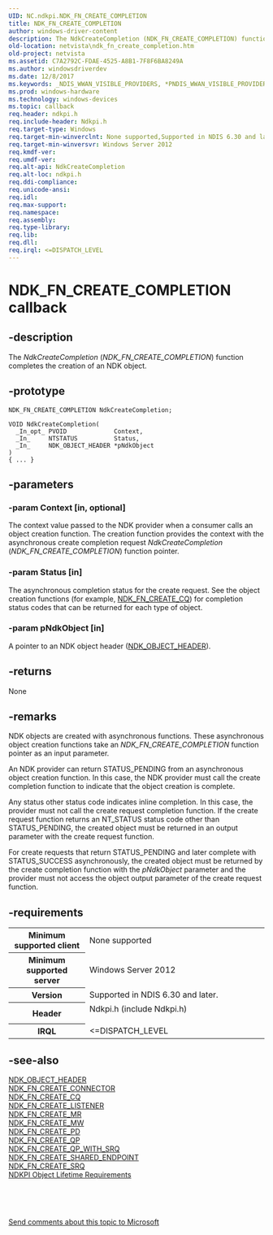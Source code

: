 ```yaml
---
UID: NC.ndkpi.NDK_FN_CREATE_COMPLETION
title: NDK_FN_CREATE_COMPLETION
author: windows-driver-content
description: The NdkCreateCompletion (NDK_FN_CREATE_COMPLETION) function completes the creation of an NDK object.
old-location: netvista\ndk_fn_create_completion.htm
old-project: netvista
ms.assetid: C7A2792C-FDAE-4525-A8B1-7F8F6BA8249A
ms.author: windowsdriverdev
ms.date: 12/8/2017
ms.keywords: _NDIS_WWAN_VISIBLE_PROVIDERS, *PNDIS_WWAN_VISIBLE_PROVIDERS, NDIS_WWAN_VISIBLE_PROVIDERS
ms.prod: windows-hardware
ms.technology: windows-devices
ms.topic: callback
req.header: ndkpi.h
req.include-header: Ndkpi.h
req.target-type: Windows
req.target-min-winverclnt: None supported,Supported in NDIS 6.30 and later.
req.target-min-winversvr: Windows Server 2012
req.kmdf-ver: 
req.umdf-ver: 
req.alt-api: NdkCreateCompletion
req.alt-loc: ndkpi.h
req.ddi-compliance: 
req.unicode-ansi: 
req.idl: 
req.max-support: 
req.namespace: 
req.assembly: 
req.type-library: 
req.lib: 
req.dll: 
req.irql: <=DISPATCH_LEVEL
---
```


# NDK_FN_CREATE_COMPLETION callback



## -description
The <i>NdkCreateCompletion</i> (<i>NDK_FN_CREATE_COMPLETION</i>) function completes the creation of an NDK object.



## -prototype

````
NDK_FN_CREATE_COMPLETION NdkCreateCompletion;

VOID NdkCreateCompletion(
  _In_opt_ PVOID             Context,
  _In_     NTSTATUS          Status,
  _In_     NDK_OBJECT_HEADER *pNdkObject
)
{ ... }
````


## -parameters

### -param Context [in, optional]

The context value passed to the NDK provider when a consumer calls an object creation function. The creation function  provides the context with the asynchronous create completion request <i>NdkCreateCompletion</i> (<i>NDK_FN_CREATE_COMPLETION</i>) function pointer.


### -param Status [in]

The asynchronous completion status for the create request. See the object creation functions (for example, <a href="..\ndkpi\nc-ndkpi-ndk_fn_create_cq.md">NDK_FN_CREATE_CQ</a>) for completion status codes that can be returned for each type of object.


### -param pNdkObject [in]

A pointer to an NDK object header (<a href="netvista.ndk_object_header">NDK_OBJECT_HEADER</a>).


## -returns
None


## -remarks
NDK objects are created with asynchronous functions. These asynchronous object creation functions take an <i>NDK_FN_CREATE_COMPLETION</i> function pointer as an input parameter. 

An NDK provider can return STATUS_PENDING from an asynchronous object creation function. In this case, the  NDK provider must call the create completion function to indicate that the object creation is complete. 

Any status other status code indicates inline completion. In this case, the provider must not call the create request completion function. If the create request function returns an NT_STATUS status code other than STATUS_PENDING, the created object must be returned in an output parameter with the create request function. 

For create requests that return STATUS_PENDING and later complete with STATUS_SUCCESS asynchronously, the created object must be returned by the create completion function with the <i>pNdkObject</i> parameter and the provider must not access the object output parameter of the create request function.


## -requirements
<table>
<tr>
<th width="30%">
Minimum supported client

</th>
<td width="70%">
None supported

</td>
</tr>
<tr>
<th width="30%">
Minimum supported server

</th>
<td width="70%">
Windows Server 2012

</td>
</tr>
<tr>
<th width="30%">
Version

</th>
<td width="70%">
Supported in NDIS 6.30 and later.

</td>
</tr>
<tr>
<th width="30%">
Header

</th>
<td width="70%">
<dl>
<dt>Ndkpi.h (include Ndkpi.h)</dt>
</dl>
</td>
</tr>
<tr>
<th width="30%">
IRQL

</th>
<td width="70%">
&lt;=DISPATCH_LEVEL

</td>
</tr>
</table>

## -see-also
<dl>
<dt>
<a href="netvista.ndk_object_header">NDK_OBJECT_HEADER</a>
</dt>
<dt>
<a href="..\ndkpi\nc-ndkpi-ndk_fn_create_connector.md">NDK_FN_CREATE_CONNECTOR</a>
</dt>
<dt>
<a href="..\ndkpi\nc-ndkpi-ndk_fn_create_cq.md">NDK_FN_CREATE_CQ</a>
</dt>
<dt>
<a href="..\ndkpi\nc-ndkpi-ndk_fn_create_listener.md">NDK_FN_CREATE_LISTENER</a>
</dt>
<dt>
<a href="..\ndkpi\nc-ndkpi-ndk_fn_create_mr.md">NDK_FN_CREATE_MR</a>
</dt>
<dt>
<a href="..\ndkpi\nc-ndkpi-ndk_fn_create_mw.md">NDK_FN_CREATE_MW</a>
</dt>
<dt>
<a href="..\ndkpi\nc-ndkpi-ndk_fn_create_pd.md">NDK_FN_CREATE_PD</a>
</dt>
<dt>
<a href="..\ndkpi\nc-ndkpi-ndk_fn_create_qp.md">NDK_FN_CREATE_QP</a>
</dt>
<dt>
<a href="..\ndkpi\nc-ndkpi-ndk_fn_create_qp_with_srq.md">NDK_FN_CREATE_QP_WITH_SRQ</a>
</dt>
<dt>
<a href="..\ndkpi\nc-ndkpi-ndk_fn_create_shared_endpoint.md">NDK_FN_CREATE_SHARED_ENDPOINT</a>
</dt>
<dt>
<a href="..\ndkpi\nc-ndkpi-ndk_fn_create_srq.md">NDK_FN_CREATE_SRQ</a>
</dt>
<dt>
<a href="netvista.ndkpi_object_lifetime_requirements">NDKPI Object Lifetime Requirements</a>
</dt>
</dl>
 

 

<a href="mailto:wsddocfb@microsoft.com?subject=Documentation%20feedback [netvista\netvista]:%20NDK_FN_CREATE_COMPLETION callback function%20 RELEASE:%20(12/8/2017)&amp;body=%0A%0APRIVACY STATEMENT%0A%0AWe use your feedback to improve the documentation. We don't use your email address for any other purpose, and we'll remove your email address from our system after the issue that you're reporting is fixed. While we're working to fix this issue, we might send you an email message to ask for more info. Later, we might also send you an email message to let you know that we've addressed your feedback.%0A%0AFor more info about Microsoft's privacy policy, see http://privacy.microsoft.com/en-us/default.aspx." title="Send comments about this topic to Microsoft">Send comments about this topic to Microsoft</a>

